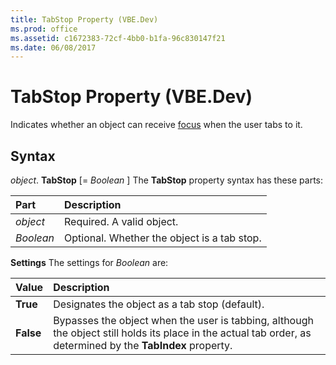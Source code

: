 ```yaml
---
title: TabStop Property (VBE.Dev)
ms.prod: office
ms.assetid: c1672383-72cf-4bb0-b1fa-96c830147f21
ms.date: 06/08/2017
---
```



# TabStop Property (VBE.Dev)



Indicates whether an object can receive [focus](../../Glossary/vbe-glossary.md#focus) when the user tabs to it.

## Syntax

_object_. **TabStop** [= _Boolean_ ]
The  **TabStop** property syntax has these parts:


|**Part**|**Description**|
|:-----|:-----|
| _object_|Required. A valid object.|
| _Boolean_|Optional. Whether the object is a tab stop.|

 **Settings**
The settings for  _Boolean_ are:


|**Value**|**Description**|
|:-----|:-----|
|**True**|Designates the object as a tab stop (default).|
|**False**|Bypasses the object when the user is tabbing, although the object still holds its place in the actual tab order, as determined by the  **TabIndex** property.|

